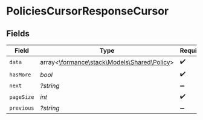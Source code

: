 # PoliciesCursorResponseCursor


## Fields

| Field                                                                        | Type                                                                         | Required                                                                     | Description                                                                  | Example                                                                      |
| ---------------------------------------------------------------------------- | ---------------------------------------------------------------------------- | ---------------------------------------------------------------------------- | ---------------------------------------------------------------------------- | ---------------------------------------------------------------------------- |
| `data`                                                                       | array<[\formance\stack\Models\Shared\Policy](../../Models/Shared/Policy.md)> | :heavy_check_mark:                                                           | N/A                                                                          |                                                                              |
| `hasMore`                                                                    | *bool*                                                                       | :heavy_check_mark:                                                           | N/A                                                                          | false                                                                        |
| `next`                                                                       | *?string*                                                                    | :heavy_minus_sign:                                                           | N/A                                                                          |                                                                              |
| `pageSize`                                                                   | *int*                                                                        | :heavy_check_mark:                                                           | N/A                                                                          | 15                                                                           |
| `previous`                                                                   | *?string*                                                                    | :heavy_minus_sign:                                                           | N/A                                                                          | YXVsdCBhbmQgYSBtYXhpbXVtIG1heF9yZXN1bHRzLol=                                 |